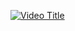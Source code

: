 
[![Video Title](https://img.youtube.com/vi/VIDEO_ID/maxresdefault.jpg)](https://www.youtube.com/watch?v=(https://www.youtube.com/watch?v=kxFbESlkv54&ab_channel=SEBASTIANGRAJALESPULGARIN))

